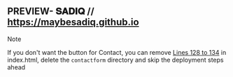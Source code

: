 ## PREVIEW-  𝐒𝐀𝐃𝐈𝐐 // https://maybesadiq.github.io
> [!NOTE] 
> If you don't want the button for Contact, you can remove [Lines 128 to 134](index.html#L127-L134) in index.html, delete the `contactform` directory and skip the deployment steps ahead
>
